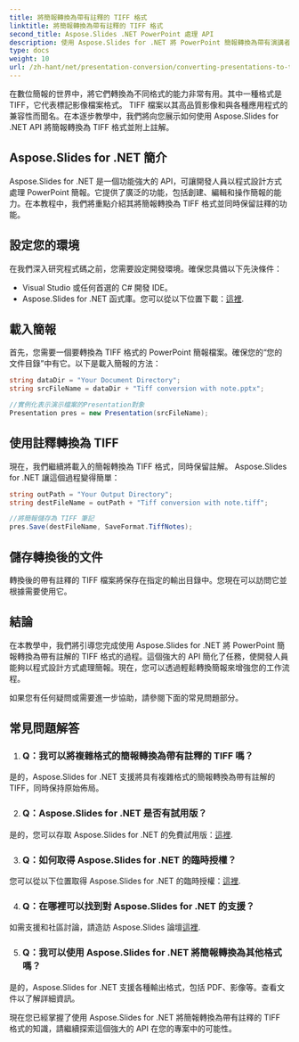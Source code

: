 ```yaml
---
title: 將簡報轉換為帶有註釋的 TIFF 格式
linktitle: 將簡報轉換為帶有註釋的 TIFF 格式
second_title: Aspose.Slides .NET PowerPoint 處理 API
description: 使用 Aspose.Slides for .NET 將 PowerPoint 簡報轉換為帶有演講者註解的 TIFF 格式。高品質、高效的轉換。
type: docs
weight: 10
url: /zh-hant/net/presentation-conversion/converting-presentations-to-tiff-format-with-notes/
---
```


在數位簡報的世界中，將它們轉換為不同格式的能力非常有用。其中一種格式是 TIFF，它代表標記影像檔案格式。 TIFF 檔案以其高品質影像和與各種應用程式的兼容性而聞名。在本逐步教學中，我們將向您展示如何使用 Aspose.Slides for .NET API 將簡報轉換為 TIFF 格式並附上註解。

## Aspose.Slides for .NET 簡介

Aspose.Slides for .NET 是一個功能強大的 API，可讓開發人員以程式設計方式處理 PowerPoint 簡報。它提供了廣泛的功能，包括創建、編輯和操作簡報的能力。在本教程中，我們將重點介紹其將簡報轉換為 TIFF 格式並同時保留註釋的功能。

## 設定您的環境

在我們深入研究程式碼之前，您需要設定開發環境。確保您具備以下先決條件：

- Visual Studio 或任何首選的 C# 開發 IDE。
-  Aspose.Slides for .NET 函式庫。您可以從以下位置下載：[這裡](https://releases.aspose.com/slides/net/).

## 載入簡報

首先，您需要一個要轉換為 TIFF 格式的 PowerPoint 簡報檔案。確保您的“您的文件目錄”中有它。以下是載入簡報的方法：

```csharp
string dataDir = "Your Document Directory";
string srcFileName = dataDir + "Tiff conversion with note.pptx";

//實例化表示演示檔案的Presentation對象
Presentation pres = new Presentation(srcFileName);
```

## 使用註釋轉換為 TIFF

現在，我們繼續將載入的簡報轉換為 TIFF 格式，同時保留註解。 Aspose.Slides for .NET 讓這個過程變得簡單：

```csharp
string outPath = "Your Output Directory";
string destFileName = outPath + "Tiff conversion with note.tiff";

//將簡報儲存為 TIFF 筆記
pres.Save(destFileName, SaveFormat.TiffNotes);
```

## 儲存轉換後的文件

轉換後的帶有註釋的 TIFF 檔案將保存在指定的輸出目錄中。您現在可以訪問它並根據需要使用它。

## 結論

在本教學中，我們將引導您完成使用 Aspose.Slides for .NET 將 PowerPoint 簡報轉換為帶有註解的 TIFF 格式的過程。這個強大的 API 簡化了任務，使開發人員能夠以程式設計方式處理簡報。現在，您可以透過輕鬆轉換簡報來增強您的工作流程。

如果您有任何疑問或需要進一步協助，請參閱下面的常見問題部分。

## 常見問題解答

1. ### Q：我可以將複雜格式的簡報轉換為帶有註釋的 TIFF 嗎？

是的，Aspose.Slides for .NET 支援將具有複雜格式的簡報轉換為帶有註解的 TIFF，同時保持原始佈局。

2. ### Q：Aspose.Slides for .NET 是否有試用版？

是的，您可以存取 Aspose.Slides for .NET 的免費試用版：[這裡](https://releases.aspose.com/).

3. ### Q：如何取得 Aspose.Slides for .NET 的臨時授權？

您可以從以下位置取得 Aspose.Slides for .NET 的臨時授權：[這裡](https://purchase.aspose.com/temporary-license/).

4. ### Q：在哪裡可以找到對 Aspose.Slides for .NET 的支援？

如需支援和社區討論，請造訪 Aspose.Slides 論壇[這裡](https://forum.aspose.com/).

5. ### Q：我可以使用 Aspose.Slides for .NET 將簡報轉換為其他格式嗎？

 是的，Aspose.Slides for .NET 支援各種輸出格式，包括 PDF、影像等。查看文件以了解詳細資訊。

現在您已經掌握了使用 Aspose.Slides for .NET 將簡報轉換為帶有註釋的 TIFF 格式的知識，請繼續探索這個強大的 API 在您的專案中的可能性。